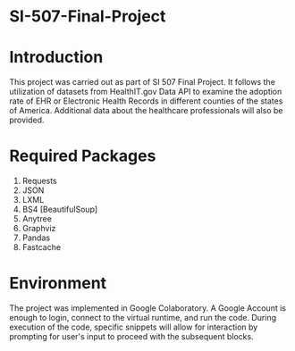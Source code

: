 # SI-507-Final-Project

# Introduction

This project was carried out as part of SI 507 Final Project. It follows the utilization of datasets from HealthIT.gov Data API to examine the adoption rate of EHR or Electronic Health Records in different counties of the states of America. Additional data about the healthcare professionals will also be provided. 

# Required Packages

1) Requests
2) JSON
3) LXML
4) BS4 [BeautifulSoup]
5) Anytree
6) Graphviz
7) Pandas
8) Fastcache

# Environment

The project was implemented in Google Colaboratory. A Google Account is enough to login, connect to the virtual runtime, and run the code. During execution of the code, specific snippets will allow for interaction by prompting for user's input to proceed with the subsequent blocks.
